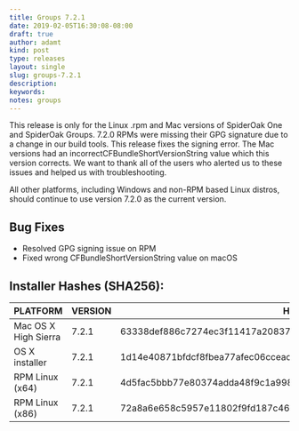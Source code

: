 ```yaml
---
title: Groups 7.2.1
date: 2019-02-05T16:30:08-08:00
draft: true
author: adamt
kind: post
type: releases
layout: single
slug: groups-7.2.1
description: 
keywords: 
notes: groups
---
```


This release is only for the Linux .rpm and Mac versions of SpiderOak One and SpiderOak Groups. 7.2.0 RPMs were missing their GPG signature due to a change in our build tools. This release fixes the signing error. The Mac versions had an incorrectCFBundleShortVersionString value which this version corrects. We want to thank all of the users who alerted us to these issues and helped us with troubleshooting.

All other platforms, including Windows and non-RPM based Linux distros, should continue to use version 7.2.0 as the current version.

## Bug Fixes

- Resolved GPG signing issue on RPM
- Fixed wrong CFBundleShortVersionString value on macOS

## Installer Hashes (SHA256):

| PLATFORM             | VERSION | HASH                                                             |
|----------------------|---------|------------------------------------------------------------------|
| Mac OS X High Sierra | 7.2.1   | 63338def886c7274ec3f11417a20837b2d3e719386d95d0ea68587b75aff6245 |
| OS X installer       | 7.2.1   | 1d14e40871bfdcf8fbea77afec06cceac49aceb773dd8749e00ef5710eeedaf8 |
| RPM Linux (x64)      | 7.2.1   | 4d5fac5bbb77e80374adda48f9c1a998e37a76b91a06d2c83bd60d8b36d7da37 |
| RPM Linux (x86)      | 7.2.1   | 72a8a6e658c5957e11802f9fd187c462851a3c3361778893e6edc2f7e48c2fc5 |